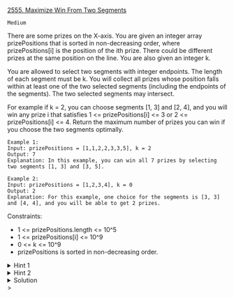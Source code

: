 [2555. Maximize Win From Two Segments](https://leetcode.com/problems/maximize-win-from-two-segments/description/)

`Medium`

There are some prizes on the X-axis. You are given an integer array prizePositions that is sorted in non-decreasing order, where prizePositions[i] is the position of the ith prize. There could be different prizes at the same position on the line. You are also given an integer k.

You are allowed to select two segments with integer endpoints. The length of each segment must be k. You will collect all prizes whose position falls within at least one of the two selected segments (including the endpoints of the segments). The two selected segments may intersect.

For example if k = 2, you can choose segments [1, 3] and [2, 4], and you will win any prize i that satisfies 1 <= prizePositions[i] <= 3 or 2 <= prizePositions[i] <= 4.
Return the maximum number of prizes you can win if you choose the two segments optimally.

```
Example 1:
Input: prizePositions = [1,1,2,2,3,3,5], k = 2
Output: 7
Explanation: In this example, you can win all 7 prizes by selecting two segments [1, 3] and [3, 5].

Example 2:
Input: prizePositions = [1,2,3,4], k = 0
Output: 2
Explanation: For this example, one choice for the segments is [3, 3] and [4, 4], and you will be able to get 2 prizes. 
```

Constraints:

- 1 <= prizePositions.length <= 10^5
- 1 <= prizePositions[i] <= 10^9
- 0 <= k <= 10^9
- prizePositions is sorted in non-decreasing order.

<details>
<summary>Hint 1</summary>

Try solving the problem for one interval.

</details>

<details>
<summary>Hint 2</summary>

Using the solution with one interval, how can you combine that with a second interval?

</details>

<details>
<summary>Solution</summary>

[HuifengGuan - 3 Pass](https://www.youtube.com/watch?v=0Tjuy464sP8)

[Lee215 - DP + Sliding Window](https://leetcode.com/problems/maximize-win-from-two-segments/solutions/3141449/java-c-python-dp-sliding-segment-o-n/)

Follow up
What if we want to solve Maximize Win From K Segments
We can solve it by this approach as well.
Simply increase one linear dp[i] to dp[k][i],
dp[k][i] means the maixmum we can in the first i elements with k segments.
</details>>